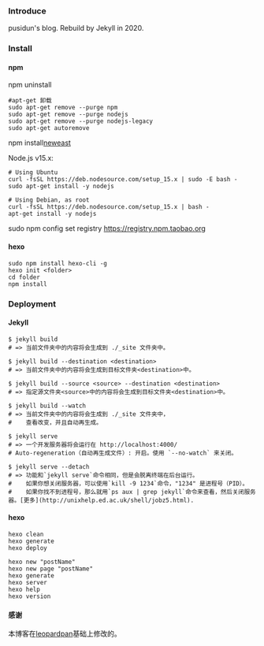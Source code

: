 ### Introduce

pusidun's blog. Rebuild by Jekyll in 2020.

### Install 

#### npm
npm uninstall

```
#apt-get 卸载
sudo apt-get remove --purge npm
sudo apt-get remove --purge nodejs
sudo apt-get remove --purge nodejs-legacy
sudo apt-get autoremove	
```

npm install[neweast](https://github.com/nodesource/distributions/blob/master/README.md#deb)

Node.js v15.x:
```
# Using Ubuntu
curl -fsSL https://deb.nodesource.com/setup_15.x | sudo -E bash -
sudo apt-get install -y nodejs

# Using Debian, as root
curl -fsSL https://deb.nodesource.com/setup_15.x | bash -
apt-get install -y nodejs
```

sudo npm config set registry https://registry.npm.taobao.org

#### hexo

```
sudo npm install hexo-cli -g
hexo init <folder>
cd folder
npm install
```

### Deployment

#### Jekyll

```
$ jekyll build
# => 当前文件夹中的内容将会生成到 ./_site 文件夹中。

$ jekyll build --destination <destination>
# => 当前文件夹中的内容将会生成到目标文件夹<destination>中。

$ jekyll build --source <source> --destination <destination>
# => 指定源文件夹<source>中的内容将会生成到目标文件夹<destination>中。

$ jekyll build --watch
# => 当前文件夹中的内容将会生成到 ./_site 文件夹中，
#    查看改变，并且自动再生成。

$ jekyll serve
# => 一个开发服务器将会运行在 http://localhost:4000/
# Auto-regeneration（自动再生成文件）: 开启。使用 `--no-watch` 来关闭。

$ jekyll serve --detach
# => 功能和`jekyll serve`命令相同，但是会脱离终端在后台运行。
#    如果你想关闭服务器，可以使用`kill -9 1234`命令，"1234" 是进程号（PID）。
#    如果你找不到进程号，那么就用`ps aux | grep jekyll`命令来查看，然后关闭服务器。[更多](http://unixhelp.ed.ac.uk/shell/jobz5.html).
```

#### hexo

```
hexo clean
hexo generate
hexo deploy
```

```
hexo new "postName"
hexo new page "postName"
hexo generate
hexo server
hexo help
hexo version
```

#### 感谢

本博客在[leopardpan](https://github.com/leopardpan/leopardpan.github.io)基础上修改的。
